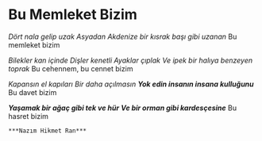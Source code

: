 #   Bu Memleket Bizim

*Dört nala gelip uzak Asyadan*
*Akdenize bir kısrak başı gibi uzanan*
Bu memleket bizim

*Bilekler kan içinde*
*Dişler kenetli*
*Ayaklar çıplak*
*Ve ipek bir halıya benzeyen toprak*
Bu cehennem, bu cennet bizim

*Kapansın el kapıları*
*Bir daha açılmasın*
***Yok edin insanın insana kulluğunu***
Bu davet bizim

***Yaşamak bir ağaç gibi tek ve hür***
***Ve bir orman gibi kardesçesine***
Bu hasret bizim

`***Nazım Hikmet Ran***`
 
